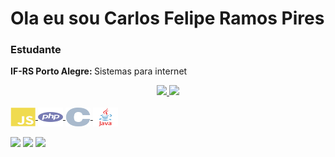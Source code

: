 
<div >
  <H1>Ola eu sou Carlos Felipe Ramos Pires</H1>
  <h3>Estudante</h2>
  <p><b>IF-RS Porto Alegre: </b> Sistemas para internet</p>
</div>
<div align="center">
  <a href="https://github.com/felipepires123">
  <img height="145em" src="https://github-readme-stats.vercel.app/api?username=felipepires123&show_icons=true&theme=dark&include_all_commits=true&count_private=true"/>
  <img height="145em" src="https://github-readme-stats.vercel.app/api/top-langs/?username=felipepires123&layout=compact&langs_count=7&theme=dark"/>
</div>
<div style="display: inline_block"><br>
  <img align="center" alt="Felipe-Js" height="30" width="40" src="https://raw.githubusercontent.com/devicons/devicon/master/icons/javascript/javascript-plain.svg">
  <img align="center" alt="Felipe-PHP" height="30" width="40" src="https://raw.githubusercontent.com/devicons/devicon/master/icons/php/php-plain.svg">
  <img align="center" alt="Felipe-C" height="30" width="40" src="https://raw.githubusercontent.com/devicons/devicon/master/icons/c/c-original.svg">
  <img align="center" alt="Felipe-C" height="30" width="40" src="https://github.com/devicons/devicon/blob/master/icons/java/java-original-wordmark.svg">
</div>
<br>
<div> 
  <a href="https://www.instagram.com/carlos_fp16/" target="_blank"><img src="https://img.shields.io/badge/-Instagram-%23E4405F?style=for-the-badge&logo=instagram&logoColor=white" target="_blank"></a> 
  <a href = "mailto:cfrpires@gmail.com"><img src="https://img.shields.io/badge/-Gmail-%23333?style=for-the-badge&logo=gmail&logoColor=white" target="_blank"></a>
  <a href="https://www.linkedin.com/in/carlos-felipe-ramos-pires-6bb064194/" target="_blank"><img src="https://img.shields.io/badge/-LinkedIn-%230077B5?style=for-the-badge&logo=linkedin&logoColor=white" target="_blank"></a> 
 
</div>
